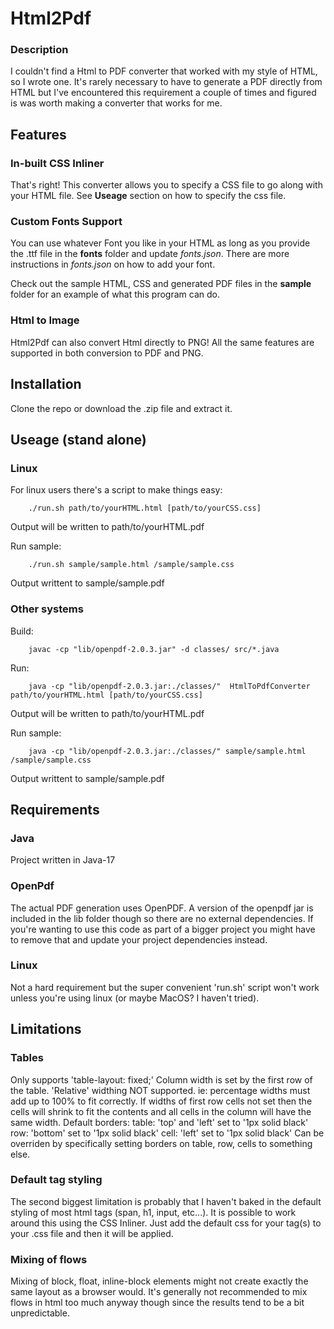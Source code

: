 
# Html2Pdf

### Description
I couldn't find a Html to PDF converter that worked with my style of HTML, so I wrote one.
It's rarely necessary to have to generate a PDF directly from HTML but I've encountered this
requirement a couple of times and figured is was worth making a converter that works for me.


## Features

### In-built CSS Inliner
That's right! This converter allows you to specify a CSS file to go along with 
your HTML file. See **Useage** section on how to specify the css file.

### Custom Fonts Support
You can use whatever Font you like in your HTML as long as you provide the .ttf file in the 
**fonts** folder and update *fonts.json*.
There are more instructions in *fonts.json* on how to add your font.

Check out the sample HTML, CSS and generated PDF files in the **sample** folder for an example
of what this program can do.

### Html to Image
Html2Pdf can also convert Html directly to PNG!
All the same features are supported in both conversion to PDF and PNG.


## Installation
Clone the repo or download the .zip file and extract it.

## Useage (stand alone)

### Linux
For linux users there's a script to make things easy:
```
	./run.sh path/to/yourHTML.html [path/to/yourCSS.css]
```
Output will be written to path/to/yourHTML.pdf

Run sample:
```
	./run.sh sample/sample.html /sample/sample.css
```
Output writtent to sample/sample.pdf

### Other systems
Build:
```
	javac -cp "lib/openpdf-2.0.3.jar" -d classes/ src/*.java
```
Run:
```
	java -cp "lib/openpdf-2.0.3.jar:./classes/"  HtmlToPdfConverter path/to/yourHTML.html [path/to/yourCSS.css]
```
Output will be written to path/to/yourHTML.pdf

Run sample:
```
	java -cp "lib/openpdf-2.0.3.jar:./classes/" sample/sample.html /sample/sample.css
```
Output writtent to sample/sample.pdf


## Requirements

### Java
Project written in Java-17

### OpenPdf
The actual PDF generation uses OpenPDF. A version of the openpdf jar is included in the lib
folder though so there are no external dependencies.
If you're wanting to use this code as part of a bigger project you might have to remove that
and update your project dependencies instead.

### Linux
Not a hard requirement but the super convenient 'run.sh' script won't work unless you're using
linux (or maybe MacOS? I haven't tried).


## Limitations

### Tables
Only supports 'table-layout: fixed;'
Column width is set by the first row of the table.
'Relative' widthing NOT supported. ie: percentage widths must add up to 100% to fit correctly.
If widths of first row cells not set then the cells will shrink to fit the contents and all cells
 in the column will have the same width.
Default borders:
 table: 'top' and 'left' set to '1px solid black'
 row: 'bottom' set to '1px solid black'
 cell: 'left' set to '1px solid black'
Can be overriden by specifically setting borders on table, row, cells to something else.


### Default tag styling
The second biggest limitation is probably that I haven't baked in the default styling of most html
tags (span, h1, input, etc...).
It is possible to work around this using the CSS Inliner. Just add the default css for your tag(s)
to your .css file and then it will be applied.

### Mixing of flows
Mixing of block, float, inline-block elements might not create exactly the same layout as a 
browser would. It's generally not recommended to mix flows in html too much anyway though since
the results tend to be a bit unpredictable.

